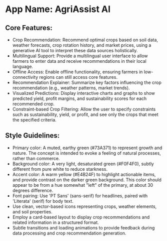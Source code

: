 # **App Name**: AgriAssist AI

## Core Features:

- Crop Recommendation: Recommend optimal crops based on soil data, weather forecasts, crop rotation history, and market prices, using a generative AI tool to interpret these data sources holistically.
- Multilingual Support: Provide a multilingual user interface to allow farmers to enter data and receive recommendations in their local language.
- Offline Access: Enable offline functionality, ensuring farmers in low-connectivity regions can still access core features.
- Recommendation Explainer: Summarize key factors influencing the crop recommendation (e.g., weather patterns, market trends).
- Visualized Predictions: Display interactive charts and graphs to show predicted yield, profit margins, and sustainability scores for each recommended crop.
- Constraint-based Crop Filtering: Allow the user to specify constraints such as sustainability, yield, or profit, and see only the crops that meet the specified criteria.

## Style Guidelines:

- Primary color: A muted, earthy green (#73A371) to represent growth and nature. The concept is intended to evoke a feeling of natural processes, rather than commerce.
- Background color: A very light, desaturated green (#F0F4F0), subtly different from pure white to reduce starkness.
- Accent color: A warm yellow (#E4B24F) to highlight actionable items, and provide contrast on the darker green background. This color should appear to be from a hue somewhat "left" of the primary, at about 30 degrees difference.
- Font pairing: Use 'PT Sans' (sans-serif) for headlines, paired with 'Literata' (serif) for body text.
- Use clean, vector-based icons representing crops, weather elements, and soil properties.
- Employ a card-based layout to display crop recommendations and related information in a structured format.
- Subtle transitions and loading animations to provide feedback during data processing and crop recommendation generation.